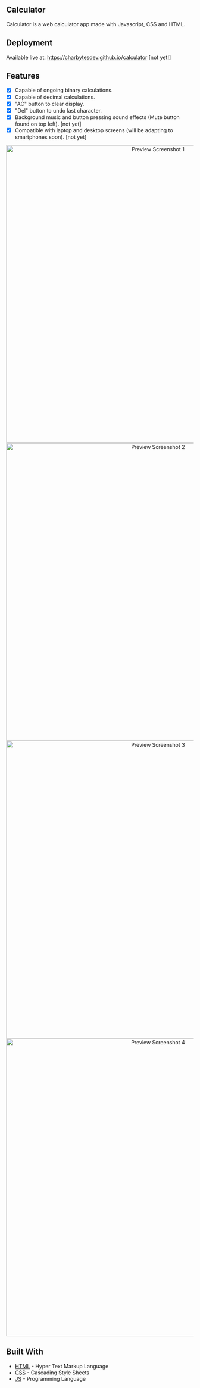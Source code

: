## Calculator

Calculator is a web calculator app made with Javascript, CSS and HTML.

## Deployment

Available live at: https://charbytesdev.github.io/calculator [not yet!]

## Features

- [x] Capable of ongoing binary calculations.
- [x] Capable of decimal calculations.
- [x] "AC" button to clear display.
- [x] "Del" button to undo last character.
- [x] Background music and button pressing sound effects (Mute button found on top left). [not yet]
- [x] Compatible with laptop and desktop screens (will be adapting to smartphones soon). [not yet]

<div align="center">
 <img src="./img/preview_screenshot_01.png" alt="Preview Screenshot 1" width="800">
<img src="./img/preview_screenshot_03.png" alt="Preview Screenshot 2" width="800">
 <img src="./img/preview_screenshot_03.png" alt="Preview Screenshot 3" width="800">
 <img src="./img/preview_screenshot_04.png" alt="Preview Screenshot 4" width="800">

</div>

## Built With

- [HTML](https://developer.mozilla.org/en-US/docs/Web/HTML) - Hyper Text Markup Language
- [CSS](https://developer.mozilla.org/en-US/docs/Web/CSS) - Cascading Style Sheets
- [JS](https://developer.mozilla.org/en-US/docs/Web/JavaScript) - Programming Language
